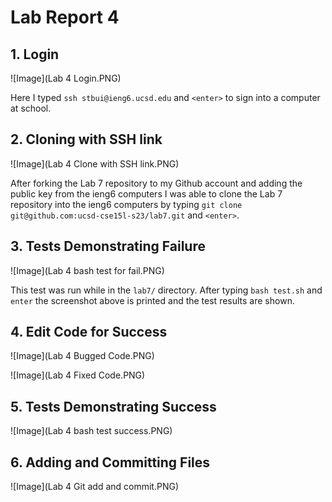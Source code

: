 # Lab Report 4
## 1. Login
   
   ![Image](Lab 4 Login.PNG)
   
   Here I typed `ssh stbui@ieng6.ucsd.edu` and `<enter>` to sign into a computer at school.
## 2. Cloning with SSH link

   ![Image](Lab 4 Clone with SSH link.PNG)
   
   After forking the Lab 7 repository to my Github account and adding the public key from the ieng6 computers I was able to clone the Lab 7 repository into the ieng6 computers by typing `git clone git@github.com:ucsd-cse15l-s23/lab7.git` and `<enter>`.
## 3. Tests Demonstrating Failure

   ![Image](Lab 4 bash test for fail.PNG)

   This test was run while in the `lab7/` directory. After typing `bash test.sh` and `enter` the screenshot above is printed and the test results are shown.
## 4. Edit Code for Success
   ![Image](Lab 4 Bugged Code.PNG)
   
   ![Image](Lab 4 Fixed Code.PNG)

   
## 5. Tests Demonstrating Success

   ![Image](Lab 4 bash test success.PNG)
## 6. Adding and Committing Files
    
   ![Image](Lab 4 Git add and commit.PNG)
